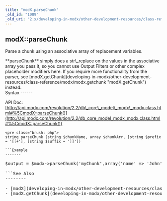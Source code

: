 ```yaml
---
title: "modX.parseChunk"
_old_id: "1089"
_old_uri: "2.x/developing-in-modx/other-development-resources/class-reference/modx/modx.parsechunk"
---
```


modX::parseChunk
----------------

Parse a chunk using an associative array of replacement variables.

<div class="info">**parseChunk** simply does a str\_replace on the values in the associative array you pass it, so you cannot use Output Filters or other complex placeholder modifiers here. If you require more functionality from the parser, see [modX.getChunk](developing-in-modx/other-development-resources/class-reference/modx/modx.getchunk "modX.getChunk") instead.</div>Syntax
------

API Doc: [http://api.modx.com/revolution/2.2/db\_core\_model\_modx\_modx.class.html#%5CmodX::parseChunk()](http://api.modx.com/revolution/2.2/db_core_model_modx_modx.class.html#%5CmodX::parseChunk())

```
<pre class="brush: php">
string parseChunk (string $chunkName, array $chunkArr, [string $prefix = '[[+'], [string $suffix = ']]'])

```Example
-------

```
<pre class="brush: php">
$output = $modx->parseChunk('myChunk',array('name' => 'John'));

```See Also
--------

- [modX](developing-in-modx/other-development-resources/class-reference/modx "modX")
- [modX.getChunk](developing-in-modx/other-development-resources/class-reference/modx/modx.getchunk "modX.getChunk")
